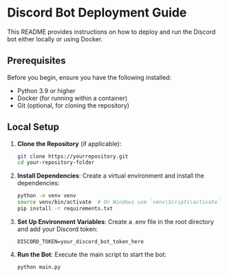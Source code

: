 # Discord Bot Deployment Guide

This README provides instructions on how to deploy and run the Discord bot either locally or using Docker.

## Prerequisites

Before you begin, ensure you have the following installed:
- Python 3.9 or higher
- Docker (for running within a container)
- Git (optional, for cloning the repository)

## Local Setup

1. **Clone the Repository** (if applicable):
   ```bash
   git clone https://yourrepository.git
   cd your-repository-folder
   ```
2. **Install Dependencies**:
    Create a virtual environment and install the dependencies:
    ```bash
    python -m venv venv
    source venv/bin/activate  # On Windows use `venv\Scripts\activate`
    pip install -r requirements.txt
    ```
3. **Set Up Environment Variables**:
    Create a .env file in the root directory and add your Discord token:
    ```plaintext
    DISCORD_TOKEN=your_discord_bot_token_here
    ```
4. **Run the Bot**:
    Execute the main script to start the bot:
    ```bash
    python main.py
    ```